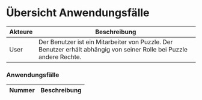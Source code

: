 # Übersicht Anwendungsfälle

| Akteure | Beschreibung |
| ------- | ------------ |
| User | Der Benutzer ist ein Mitarbeiter von Puzzle. Der Benutzer erhält abhängig von seiner Rolle bei Puzzle andere Rechte. |


### Anwendungsfälle

| Nummer | Beschreibung |
| ------ | ------------ |

